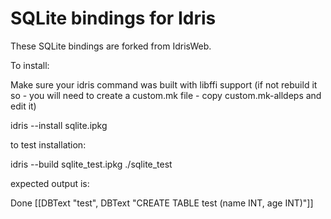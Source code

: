 SQLite bindings for Idris
========

These SQLite bindings are forked from IdrisWeb.

To install:

Make sure your idris command was built with libffi support (if not rebuild it so - you will need to create a custom.mk file - copy custom.mk-alldeps and edit it)

idris --install sqlite.ipkg

to test installation:

idris --build sqlite_test.ipkg
./sqlite_test

expected output is:

Done
[[DBText "test", DBText "CREATE TABLE test (name INT, age INT)"]]


